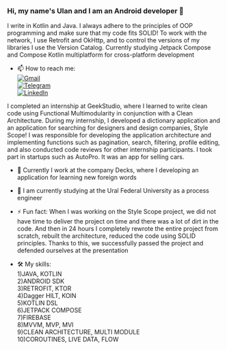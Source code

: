 ### Hi, my name's Ulan and I am an Android developer 👋

I write in Kotlin and Java. I always adhere to the principles of OOP programming and make sure that my code fits SOLID! To work with the network, I use Retrofit and OkHttp, and to control the versions of my libraries I use the Version Catalog. Currently studying Jetpack Compose and Compose Kotlin multiplatform for cross-platform development

- 📫 How to reach me:  
[![Gmail](https://img.shields.io/badge/Gmail-ulan_gmail-blue)](ulanashirovdev@gmail.com)  
[![Telegram](https://img.shields.io/badge/Telegram-ulanashirov-blue)](https://t.me/ulanashirov)   
[![LinkedIn](https://img.shields.io/badge/LinkedIn-ulan_linkedin-blue)](https://www.linkedin.com/in/ulanashirov)  

I completed an internship at GeekStudio, where I learned to write clean code using Functional Multimodularity in conjunction with a Clean Architecture. During my internship, I developed a dictionary application and an application for searching for designers and design companies, Style Scope!
I was responsible for developing the application architecture and implementing functions such as pagination, search, filtering, profile editing, and also conducted code reviews for other internship participants.
I took part in startups such as AutoPro. It was an app for selling cars.

- 🔭 Currently I work at the company Decks, where I developing an application for learning new foreign words

- 🌱 I am currently studying at the Ural Federal University as a process engineer

- ⚡ Fun fact:
When I was working on the Style Scope project, we did not have time to deliver the project on time and there was a lot of dirt in the code. And then in 24 hours I completely rewrote the entire project from scratch, rebuilt the architecture, reduced the code using SOLID principles. Thanks to this, we successfully passed the project and defended ourselves at the presentation

- 🛠️ My skills:  
1)JAVA, KOTLIN  
2)ANDROID SDK  
3)RETROFIT, KTOR  
4)Dagger HILT, KOIN  
5)KOTLIN DSL  
6)JETPACK COMPOSE  
7)FIREBASE  
8)MVVM, MVP, MVI  
9)CLEAN ARCHITECTURE, MULTI MODULE  
10)COROUTINES, LIVE DATA, FLOW  
<!--
**UlanAshirov/UlanAshirov** is a ✨ _special_ ✨ repository because its `README.md` (this file) appears on your GitHub profile.

Here are some ideas to get you started:

- 🔭 I’m currently working on ...
- 🌱 I’m currently learning ...
- 👯 I’m looking to collaborate on ...
- 🤔 I’m looking for help with ...
- 💬 Ask me about ...
- 📫 How to reach me: ...
- 😄 Pronouns: ...
- ⚡ Fun fact: ...
-->
